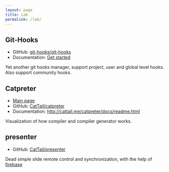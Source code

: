 ```yaml
---
layout: page
title: Lab
permalink: /lab/
---
```


## Git-Hooks

* GitHub: [git-hooks/git-hooks](https://github.com/git-hooks/git-hooks)
* Documentation: [Get started](https://github.com/git-hooks/git-hooks/wiki/Get-Started)

Yet another git hooks manager, support project, user and global level hooks. Also support community hooks.

## Catpreter

* [Main page](http://cattail.me/catpreter/)
* GitHub: [CatTail/catpreter](https://github.com/cattail/catpreter)
* Documentation: http://cattail.me/catpreter/docs/readme.html

Visualization of how compiler and compiler generator works.

## presenter

* GitHub: [CatTail/presenter](https://github.com/CatTail/presenter)

Dead simple slide remote control and synchronization, with the help of [firebase](https://www.firebase.com/)
